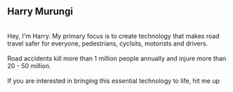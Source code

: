 <h2>Harry Murungi</h2>

<br>Hey, I'm Harry. My primary focus is to create technology that makes road travel safer for everyone, pedestrians, cyclsits, motorists and drivers.<br>
<br>Road accidents kill more than 1 million people annually and injure more than 20 - 50 million.<br>
<br>If you are interested in bringing this essential technology to life, hit me up</br>
